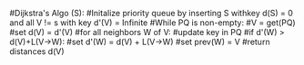 #Dijkstra's Algo (S):
#Initalize priority queue by inserting S withkey d(S) = 0 and all V != s with key d'(V) = Infinite
#While PQ is non-empty:
  #V = get(PQ)
  #set d(V) = d'(V)
  #for all neighbors W of V:
    #update key in PQ
    #if d'(W) > d(V)+L(V->W):
      #set d'(W) = d(V) + L(V->W)
      #set prev(W) = V
#return distances d(V)
